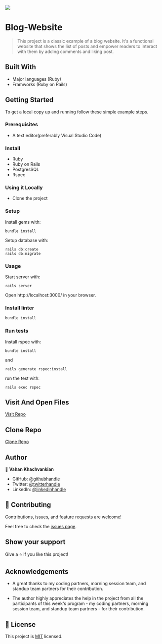 ![](https://img.shields.io/badge/thecodechaser-blueviolet)

# Blog-Website

> This project is a classic example of a blog website. It's a functional website that shows the list of posts and empower readers to interact with them by adding comments and liking post.

## Built With

- Major languages (Ruby)
- Framworks (Ruby on Rails)

## Getting Started

To get a local copy up and running follow these simple example steps.

### Prerequisites

- A text editor(preferably Visual Studio Code)

### Install

- Ruby
- Ruby on Rails
- PostgresSQL
- Rspec

### Using it Locally

- Clone the project

### Setup

Install gems with:

```
bundle install
```

Setup database with:

```
rails db:create
rails db:migrate
```

### Usage

Start server with:

```
rails server
```

Open http://localhost:3000/ in your browser.

### Install linter

```bash
bundle install
```

### Run tests

Install rspec with:

```
bundle install
```

and

```
rails generate rspec:install
```
run the test with:

```
rails exec rspec
```

## Visit And Open Files

[Visit Repo](https://github.com/Gegardus/blog-website)

## Clone Repo

[Clone Repo](https://github.com/Gegardus/blog-website.git)

## Author

👤 **Vahan Khachvankian**

- GitHub: [@githubhandle](https://github.com/Gegardus)
- Twitter: [@twitterhandle](https://twitter.com/Gegardus)
- LinkedIn: [@linkedinhandle](https://www.linkedin.com/in/vahan-khachvankian)

## 🤝 Contributing

Contributions, issues, and feature requests are welcome!

Feel free to check the [issues page](https://github.com/Gegardus/school-library/issues).

## Show your support

Give a ⭐️ if you like this project!

## Acknowledgements

- A great thanks to my coding partners, morning session team, and standup team partners for their contribution.

- The author highly appreciates the help in the project from all the participants of this week's program - my coding partners, morning session team, and standup team partners - for their contribution.

## 📝 License

This project is [MIT](./MIT.md) licensed.
